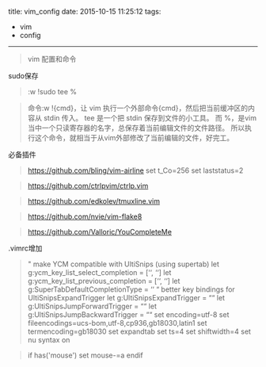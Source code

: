 title: vim_config
date: 2015-10-15 11:25:12
tags:
- vim
- config
---

> vim 配置和命令

<!--more-->

sudo保存

>:w !sudo tee %

>命令:w !{cmd}，让 vim 执行一个外部命令{cmd}，然后把当前缓冲区的内容从 stdin 传入。
>tee 是一个把 stdin 保存到文件的小工具。
>而 %，是vim当中一个只读寄存器的名字，总保存着当前编辑文件的文件路径。
>所以执行这个命令，就相当于从vim外部修改了当前编辑的文件，好完工。

必备插件
>https://github.com/bling/vim-airline
>set t_Co=256 set laststatus=2

>https://github.com/ctrlpvim/ctrlp.vim

>https://github.com/edkolev/tmuxline.vim

>https://github.com/nvie/vim-flake8

>https://github.com/Valloric/YouCompleteMe


.vimrc增加
>" make YCM compatible with UltiSnips (using supertab)
>let g:ycm_key_list_select_completion = [‘‘, ‘‘]
>let g:ycm_key_list_previous_completion = [‘‘, ‘‘]
>let g:SuperTabDefaultCompletionType = ‘‘
>“ better key bindings for UltiSnipsExpandTrigger
>let g:UltiSnipsExpandTrigger = ““
>let g:UltiSnipsJumpForwardTrigger = ““
>let g:UltiSnipsJumpBackwardTrigger = ““
>set encoding=utf-8
>set fileencodings=ucs-bom,utf-8,cp936,gb18030,latin1
>set termencoding=gb18030
>set expandtab
>set ts=4
>set shiftwidth=4
>set nu
>syntax on

>if has('mouse')
>set mouse-=a
>endif
